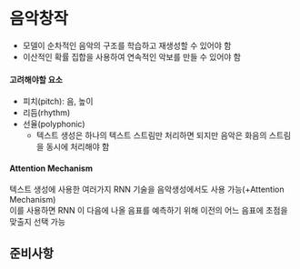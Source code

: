 # 음악창작
- 모델이 순차적인 음악의 구조를 학습하고 재생성할 수 있어야 함
- 이산적인 확률 집합을 사용하여 연속적인 악보를 만들 수 있어야 함
#### 고려해야할 요소
- 피치(pitch): 음, 높이
- 리듬(rhythm)
- 선율(polyphonic)
  - 텍스트 생성은 하나의 텍스트 스트림만 처리하면 되지만 음악은 화음의 스트림을 동시에 처리해야 함
#### Attention Mechanism
텍스트 생성에 사용한 여러가지 RNN 기술을 음악생성에서도 사용 가능(+Attention Mechanism)  
이를 사용하면 RNN 이 다음에 나올 음표를 예측하기 위해 이전의 어느 음표에 초점을 맞출지 선택 가능

## 준비사항

